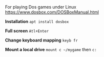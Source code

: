 For playing Dos games under Linux
https://www.dosbox.com/DOSBoxManual.html

**Installation**
`apt install dosbox`

**Full screen**
`Atl+Enter`

**Change keyboard mapping**
`keyb fr`

**Mount a local drive**
`mount c ~/mygame` 
then `c:`
